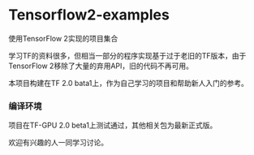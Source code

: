 # Tensorflow2-examples
使用TensorFlow 2实现的项目集合

学习TF的资料很多，但相当一部分的程序实现基于过于老旧的TF版本，由于TensorFlow 2移除了大量的弃用API，旧的代码不再可用。

本项目构建在TF 2.0 bata1上，作为自己学习的项目和帮助新人入门的参考。

### 编译环境
项目在TF-GPU 2.0 beta1上测试通过，其他相关包为最新正式版。

欢迎有兴趣的人一同学习讨论。